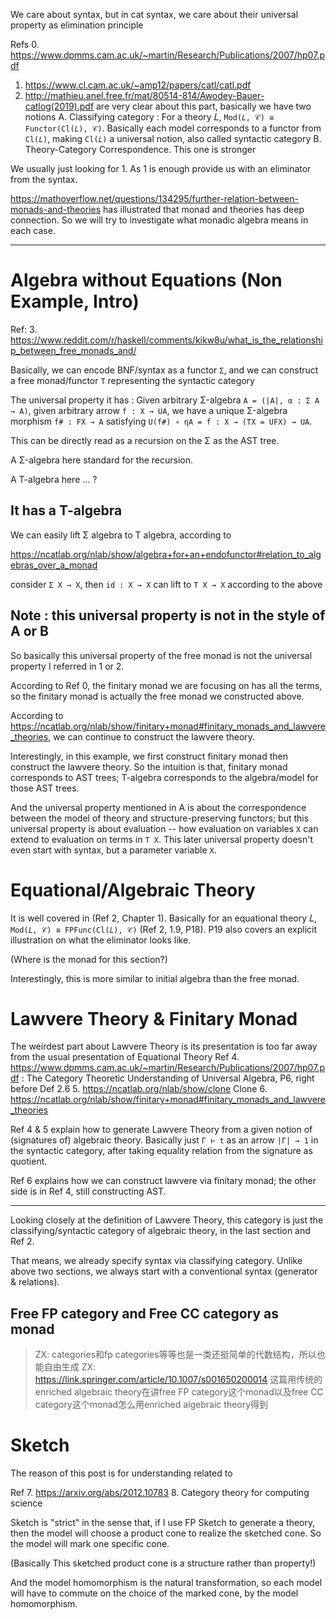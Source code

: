 We care about syntax, but in cat syntax, we care about their universal property
as elimination principle

Refs
0. https://www.dpmms.cam.ac.uk/~martin/Research/Publications/2007/hp07.pdf 
1. https://www.cl.cam.ac.uk/~amp12/papers/catl/catl.pdf
2. http://mathieu.anel.free.fr/mat/80514-814/Awodey-Bauer-catlog(2019).pdf
are very clear about this part, basically we have two notions
A. Classifying category : For a theory 𝐿, `Mod(𝐿, 𝒞) ≅ Functor(Cl(𝐿), 𝒞)`. Basically each model corresponds to a functor from `Cl(𝐿)`, making `Cl(𝐿)` a universal notion, also called syntactic category
B. Theory-Category Correspondence. This one is stronger

We usually just looking for 1. As 1 is enough provide us with an eliminator from the syntax. 

https://mathoverflow.net/questions/134295/further-relation-between-monads-and-theories
has illustrated that monad and theories has deep connection.
So we will try to investigate what monadic algebra means in each case.

***

# Algebra without Equations (Non Example, Intro)
Ref:
3. https://www.reddit.com/r/haskell/comments/kikw8u/what_is_the_relationship_between_free_monads_and/

Basically, we can encode BNF/syntax as a functor `Σ`, and we can construct a free monad/functor `T` representing the syntactic category 

The universal property it has : 
Given arbitrary Σ-algebra `A = (|A|, α : Σ A → A)`, given arbitrary arrow `f : X → UA`, we have a unique Σ-algebra morphism `f# : FX → A` satisfying `U(f#) ∘ ηA = f : X → (TX = UFX) → UA`.

This can be directly read as a recursion on the Σ as the AST tree.

A Σ-algebra here standard for the recursion.

A T-algebra here ... ?

## It has a T-algebra

We can easily lift Σ algebra to T algebra, according to

https://ncatlab.org/nlab/show/algebra+for+an+endofunctor#relation_to_algebras_over_a_monad

consider `Σ X → X`, then `id : X → X` can lift to `T X → X` according to the above

## Note : this universal property is not in the style of A or B

So basically this universal property of the free monad is not the universal property I referred in 1 or 2.

According to Ref 0, the finitary monad we are focusing on has all the terms, so the finitary monad is actually the free monad we constructed above. 

According to https://ncatlab.org/nlab/show/finitary+monad#finitary_monads_and_lawvere_theories, we can continue to construct
the lawvere theory.

Interestingly, in this example, we first construct finitary monad then construct the lawvere theory. So the intuition is that, finitary monad corresponds to AST trees; T-algebra corresponds to the algebra/model for those AST trees. 


And the universal property mentioned in A is about the correspondence between the model of theory and structure-preserving functors; but this universal property is about evaluation -- how evaluation on variables `X` can extend to evaluation on terms in `T X`. This later universal property doesn't even start with syntax, but a parameter variable `X`.

# Equational/Algebraic Theory
It is well covered in (Ref 2, Chapter 1).
Basically for an equational theory 𝐿, `Mod(𝐿, 𝒞) ≅ FPFunc(Cl(𝐿), 𝒞)` (Ref 2, 1.9, P18). P19 also covers an explicit illustration on what the eliminator looks like.

(Where is the monad for this section?)

Interestingly, this is more similar to initial algebra than the free monad. 

# Lawvere Theory & Finitary Monad
The weirdest part about Lawvere Theory is its presentation is too far away from the usual presentation of Equational Theory
Ref
4. https://www.dpmms.cam.ac.uk/~martin/Research/Publications/2007/hp07.pdf : The Category Theoretic Understanding of Universal Algebra, P6, right before Def 2.6
5. https://ncatlab.org/nlab/show/clone  Clone
6. https://ncatlab.org/nlab/show/finitary+monad#finitary_monads_and_lawvere_theories

Ref 4 & 5 explain how to generate Lawvere Theory from a given notion of (signatures of) algebraic theory. Basically just `Γ ⊢ t` as an arrow `|Γ| → 1` in the syntactic category, after taking equality relation from the signature as quotient.

Ref 6 explains how we can construct lawvere via finitary monad; the other side is in Ref 4, still constructing AST. 

***

Looking closely at the definition of Lawvere Theory, this category is just the classifying/syntactic category of algebraic theory, in the last section and Ref 2.

That means, we already specify syntax via classifying category. Unlike above two sections, we always start with a conventional syntax (generator & relations).

## Free FP category and Free CC category as monad

> ZX: categories和fp categories等等也是一类还挺简单的代数结构，所以也能自由生成
> ZX: https://link.springer.com/article/10.1007/s001650200014 这篇用传统的enriched algebraic theory在讲free FP category这个monad以及free CC category这个monad怎么用enriched algebraic theory得到

# Sketch

The reason of this post is for understanding related to

Ref
7. https://arxiv.org/abs/2012.10783
8. Category theory for computing science


Sketch is "strict" in the sense that, if I use FP Sketch to generate a theory, then the model will choose a product cone to realize the sketched cone. So the model will mark one specific cone. 

(Basically This sketched product cone is a structure rather than property!)

And the model homomorphism is the natural transformation, so each model will have to commute on the choice of the marked cone, by the model homomorphism.


